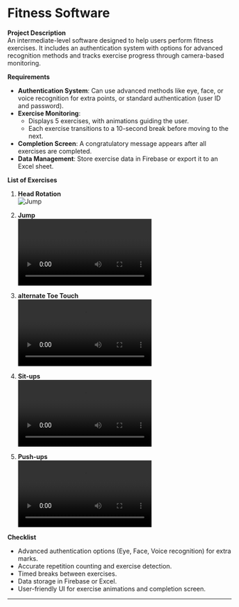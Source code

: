 # Fitness Software

**Project Description**  
An intermediate-level software designed to help users perform fitness exercises. It includes an authentication system with options for advanced recognition methods and tracks exercise progress through camera-based monitoring.

**Requirements**

- **Authentication System**: Can use advanced methods like eye, face, or voice recognition for extra points, or standard authentication (user ID and password).
- **Exercise Monitoring**:
  - Displays 5 exercises, with animations guiding the user.
  - Each exercise transitions to a 10-second break before moving to the next.
- **Completion Screen**: A congratulatory message appears after all exercises are completed.
- **Data Management**: Store exercise data in Firebase or export it to an Excel sheet.

**List of Exercises**

1. **Head Rotation**  
   ![Jump](https://www.behance.net/gallery/51295485/WORKOUT/modules/303741851.gif)

2. **Jump**  
   ![Jump](../gifs/jump.mp4)

3. **alternate Toe Touch**  
   ![alternate Toe Touch](../gifs/opp-toe-touch.mp4)

4. **Sit-ups**  
   ![Sit-ups](../gifs/situps.mp4)

5. **Push-ups**  
   ![Push-ups](../gifs/push-ups.mp4)

**Checklist**

- Advanced authentication options (Eye, Face, Voice recognition) for extra marks.
- Accurate repetition counting and exercise detection.
- Timed breaks between exercises.
- Data storage in Firebase or Excel.
- User-friendly UI for exercise animations and completion screen.

---
